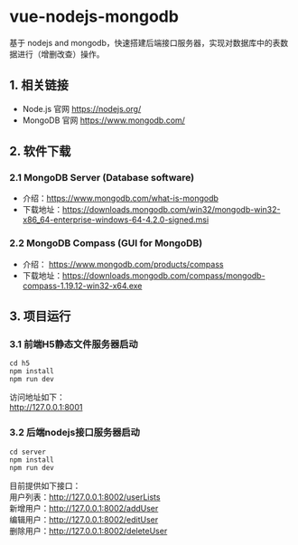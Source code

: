 # vue-nodejs-mongodb
基于 nodejs and mongodb，快速搭建后端接口服务器，实现对数据库中的表数据进行（增删改查）操作。

## 1. 相关链接

* Node.js 官网 https://nodejs.org/  
* MongoDB 官网 https://www.mongodb.com/  

## 2. 软件下载

### 2.1 MongoDB Server (Database software)
* 介绍：https://www.mongodb.com/what-is-mongodb
* 下载地址：https://downloads.mongodb.com/win32/mongodb-win32-x86_64-enterprise-windows-64-4.2.0-signed.msi

### 2.2 MongoDB Compass (GUI for MongoDB)
* 介绍： https://www.mongodb.com/products/compass
* 下载地址：https://downloads.mongodb.com/compass/mongodb-compass-1.19.12-win32-x64.exe

## 3. 项目运行

### 3.1 前端H5静态文件服务器启动

```
cd h5
npm install
npm run dev
```

访问地址如下：  
http://127.0.0.1:8001  

### 3.2 后端nodejs接口服务器启动

```
cd server
npm install
npm run dev
```


目前提供如下接口：  
用户列表：http://127.0.0.1:8002/userLists  
新增用户：http://127.0.0.1:8002/addUser  
编辑用户：http://127.0.0.1:8002/editUser  
删除用户：http://127.0.0.1:8002/deleteUser  

